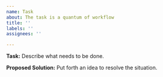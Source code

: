 ```yaml
---
name: Task
about: The task is a quantum of workflow
title: ''
labels: ''
assignees: ''

---
```


**Task:** 
Describe what needs to be done.

**Proposed Solution:**
Put forth an idea to resolve the situation.
